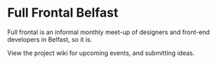 Full Frontal Belfast
====================

Full frontal is an informal monthly meet-up of designers and front-end developers in Belfast, so it is.

View the project wiki for upcoming events, and submitting ideas.
